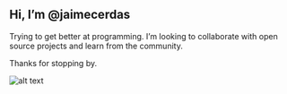 ## Hi, I’m @jaimecerdas

Trying to get better at programming. I’m looking to collaborate with open source projects and learn from the community.

Thanks for stopping by.



![alt text](https://avataaars.io/?avatarStyle=Transparent&topType=ShortHairShortCurly&accessoriesType=Blank&hairColor=BrownDark&facialHairType=Blank&clotheType=Hoodie&clotheColor=Heather&eyeType=Default&eyebrowType=FlatNatural&mouthType=Twinkle&skinColor=Light "Jaime")


<!---
jaimecerdas/jaimecerdas is a ✨ special ✨ repository because its `README.md` (this file) appears on your GitHub profile.
You can click the Preview link to take a look at your changes.
--->
